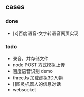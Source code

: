 ## cases
### done
- [x]百度语音-文字转语音网页实现

### todo
- 录音，并存储文件
- node POST 方式模拟上传
- 百度语音识别 demo
- threeJs 加载虚拟3D人物
- []图灵机器人的信息对话
- websocket